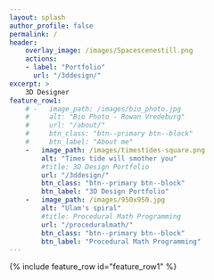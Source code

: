 ```yaml
---
layout: splash
author_profile: false
permalink: /
header:
    overlay_image: /images/Spacescenestill.png
    actions:
    - label: "Portfolio"
      url: "/3ddesign/"
excerpt: >
    3D Designer
feature_row1:
    # -   image_path: /images/bio_photo.jpg
    #     alt: "Bio Photo - Rowan Vredeburg"
    #     url: "/about/"
    #     btn_class: "btn--primary btn--block"
    #     btn_label: "About me"
    -   image_path: /images/timestides-square.png
        alt: "Times tide will smother you"
        #title: 3D Design Portfolio
        url: "/3ddesign/"
        btn_class: "btn--primary btn--block"
        btn_label: "3D Design Portfolio"
    -   image_path: /images/950x950.jpg
        alt: "Ulam's spiral"
        #title: Procedural Math Programming
        url: "/proceduralmath/"
        btn_class: "btn--primary btn--block"
        btn_label: "Procedural Math Programming"
---
```


{% include feature_row id="feature_row1" %}

<!-- <div class="archive">
    <div class="archive__item">
        <a href="/3ddesign/">
            <img src="/images/timestides-square.png" alt="Times tide will smother you"/>
        </a>
    </div>
    <div class="archive__item">
        <a href="/proceduralmath/">
            <img src="/images/950x950.jpg" alt="Ulam spiral"/>
        </a>
    </div>
</div> -->
